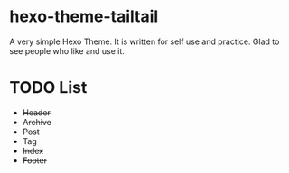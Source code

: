 # hexo-theme-tailtail

A very simple Hexo Theme. It is written for self use and practice. Glad to see people who like and use it. 

# TODO List

- ~~Header~~
- ~~Archive~~
- ~~Post~~
- Tag
- ~~Index~~
- ~~Footer~~

